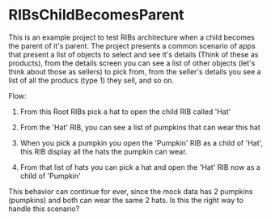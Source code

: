# RIBsChildBecomesParent
This is an example project to test RIBs architecture when a child becomes the parent of it's parent. The project presents a common scenario of apps that present a list of objects to select and see it's details (Think of these as products), from the details screen you can see a list of other objects (let's think about those as sellers) to pick from, from the seller's details you see a list of all the producs (type 1) they sell, and so on.

Flow:
1. From this Root RIBs pick a hat to open the child RIB called 'Hat'

2. From the 'Hat' RIB, you can see a list of pumpkins that can wear this hat

3. When you pick a pumpkin you open the 'Pumpkin' RIB as a child of 'Hat', this RIB display all the hats the pumpkin can wear.

4. From that list of hats you can pick a hat and open the 'Hat' RIB now as a child of 'Pumpkin'

This behavior can continue for ever, since the mock data has 2 pumpkins (pumpkins) and both can wear the same 2 hats. Is this the right way to handle this scenario?
